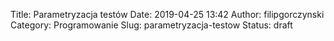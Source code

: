 Title: Parametryzacja testów
Date: 2019-04-25 13:42
Author: filipgorczynski
Category: Programowanie
Slug: parametryzacja-testow
Status: draft



